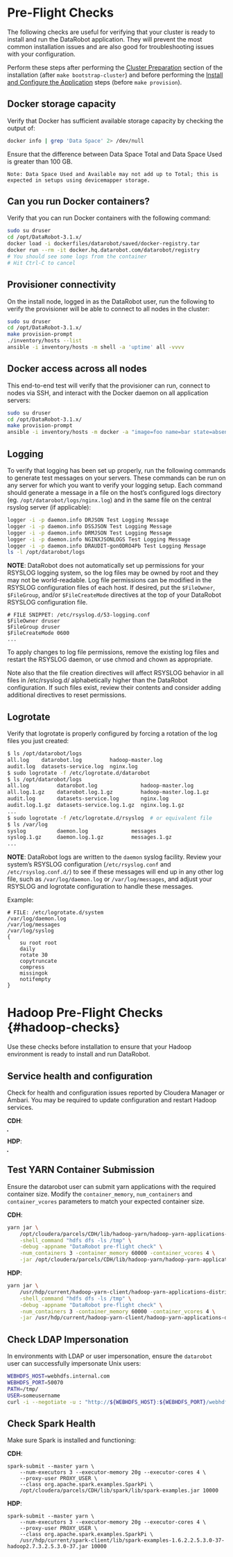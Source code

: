# Pre-Flight Checks

The following checks are useful for verifying that your cluster is ready to install and run the DataRobot application.
They will prevent the most common installation issues and are also good for troubleshooting issues with your configuration.

Perform these steps after performing the [Cluster Preparation](standard-install.md#linux-prep) section of the installation (after `make bootstrap-cluster`) and before performing the [Install and Configure the Application](standard-install.md#linux-provision) steps (before `make provision`).

## Docker storage capacity

Verify that Docker has sufficient available storage capacity by checking the output of:

```bash
docker info | grep 'Data Space' 2> /dev/null
```
Ensure that the difference between Data Space Total and Data Space Used is greater than 100 GB.

    Note: Data Space Used and Available may not add up to Total; this is expected in setups using devicemapper storage.

## Can you run Docker containers?

Verify that you can run Docker containers with the following command:

```bash
sudo su druser
cd /opt/DataRobot-3.1.x/
docker load -i dockerfiles/datarobot/saved/docker-registry.tar
docker run --rm -it docker.hq.datarobot.com/datarobot/registry
# You should see some logs from the container
# Hit Ctrl-C to cancel
```

## Provisioner connectivity

On the install node, logged in as the DataRobot user, run the following to verify the provisioner will be able to connect to all nodes in the cluster:

```bash
sudo su druser
cd /opt/DataRobot-3.1.x/
make provision-prompt
./inventory/hosts --list
ansible -i inventory/hosts -m shell -a 'uptime' all -vvvv
```

## Docker access across all nodes

This end-to-end test will verify that the provisioner can run, connect to nodes via SSH, and interact with the Docker daemon on all application servers:

```bash
sudo su druser
cd /opt/DataRobot-3.1.x/
make provision-prompt
ansible -i inventory/hosts -m docker -a "image=foo name=bar state=absent" all
```

## Logging

To verify that logging has been set up properly, run the following commands to generate test messages on your servers.
These commands can be run on any server for which you want to verify your logging setup.
Each command should generate a message in a file on the host’s configured logs directory (eg. `/opt/datarobot/logs/nginx.log`) and in the same file on the central rsyslog server (if applicable):

```bash
logger -i -p daemon.info DRJSON Test Logging Message
logger -i -p daemon.info DSSJSON Test Logging Message
logger -i -p daemon.info DRMJSON Test Logging Message
logger -i -p daemon.info NGINXJSONLOGS Test Logging Message
logger -i -p daemon.info DRAUDIT-gon0DRO4Pb Test Logging Message
ls -l /opt/datarobot/logs
```

**NOTE**: DataRobot does not automatically set up permissions for your RSYSLOG logging system, so the log files may be owned by root and they may not be world-readable.
Log file permissions can be modified in the RSYSLOG configuration files of each host.
If desired, put the `$FileOwner`, `$FileGroup`, and/or `$FileCreateMode` directives at  the top of your DataRobot RSYSLOG configuration file.

```
# FILE SNIPPET: /etc/rsyslog.d/53-logging.conf
$FileOwner druser
$FileGroup druser
$FileCreateMode 0600
...
```

To apply changes to log file permissions, remove the existing log files and restart the RSYSLOG daemon, or use chmod and chown as appropriate.

Note also that the file creation directives will affect RSYSLOG behavior in all files in /etc/rsyslog.d/ alphabetically higher than the DataRobot configuration.
If such files exist, review their contents and consider adding additional directives to reset permissions.

## Logrotate

Verify that logrotate is properly configured by forcing a rotation of the log files you just created:

```bash
$ ls /opt/datarobot/logs
all.log    datarobot.log         hadoop-master.log
audit.log  datasets-service.log  nginx.log
$ sudo logrotate -f /etc/logrotate.d/datarobot
$ ls /opt/datarobot/logs
all.log         datarobot.log              hadoop-master.log
all.log.1.gz    datarobot.log.1.gz         hadoop-master.log.1.gz
audit.log       datasets-service.log       nginx.log
audit.log.1.gz  datasets-service.log.1.gz  nginx.log.1.gz
...
$ sudo logrotate -f /etc/logrotate.d/rsyslog  # or equivalent file
$ ls /var/log
syslog          daemon.log              messages
syslog.1.gz     daemon.log.1.gz         messages.1.gz
...
```

**NOTE**: DataRobot logs are written to the `daemon` syslog facility. Review your system’s RSYSLOG configuration (`/etc/rsyslog.conf` and `/etc/rsyslog.conf.d/`) to see if these messages will end up in any other log file, such as `/var/log/daemon.log` or `/var/log/messages`, and adjust your RSYSLOG and logrotate configuration to handle these messages.

Example:

```
# FILE: /etc/logrotate.d/system
/var/log/daemon.log
/var/log/messages
/var/log/syslog
{
    su root root
    daily
    rotate 30
    copytruncate
    compress
    missingok
    notifempty
}
```

# Hadoop Pre-Flight Checks {#hadoop-checks}

Use these checks before installation to ensure that your Hadoop environment is ready to install and run DataRobot.


## Service health and configuration

Check for health and configuration issues reported by Cloudera Manager or Ambari.
You may be required to update configuration and restart Hadoop services.

**CDH**:

<img src="images/cdh-health-check.png" alt="" style="border: 1px solid black;"/>

**HDP**:

<img src="images/ambari-config-issues.png" alt="" style="border: 1px solid black;"/>

## Test YARN Container Submission
Ensure the datarobot user can submit yarn applications with the required container size.
Modify the `container_memory`, `num_containers` and `container_vcores` parameters to match your expected container size.

**CDH**:

```bash
yarn jar \
    /opt/cloudera/parcels/CDH/lib/hadoop-yarn/hadoop-yarn-applications-distributedshell.jar \
    -shell_command "hdfs dfs -ls /tmp" \
    -debug -appname "DataRobot pre-flight check" \
    -num_containers 3 -container_memory 60000 -container_vcores 4 \
    -jar /opt/cloudera/parcels/CDH/lib/hadoop-yarn/hadoop-yarn-applications-distributedshell.jar
```

**HDP**:

```bash
yarn jar \
    /usr/hdp/current/hadoop-yarn-client/hadoop-yarn-applications-distributedshell.jar \
    -shell_command "hdfs dfs -ls /tmp" \
    -debug -appname "DataRobot pre-flight check" \
    -num_containers 3 -container_memory 60000 -container_vcores 4 \
    -jar /usr/hdp/current/hadoop-yarn-client/hadoop-yarn-applications-distributedshell.jar
```

## Check LDAP Impersonation
In environments with LDAP or user impersonation, ensure the `datarobot` user can successfully impersonate Unix users:

```bash
WEBHDFS_HOST=webhdfs.internal.com
WEBHDFS_PORT=50070
PATH=/tmp/
USER=someusername
curl -i --negotiate -u : "http://${WEBHDFS_HOST}:${WEBHDFS_PORT}/webhdfs/v1/${PATH}?doas=${USER}&op=LISTSTATUS"
```

## Check Spark Health
Make sure Spark is installed and functioning:

**CDH**:

```
spark-submit --master yarn \
    --num-executors 3 --executor-memory 20g --executor-cores 4 \
    --proxy-user PROXY_USER \
    --class org.apache.spark.examples.SparkPi \
    /opt/cloudera/parcels/CDH/lib/spark/lib/spark-examples.jar 10000
```

**HDP**:

```
spark-submit --master yarn \
    --num-executors 3 --executor-memory 20g --executor-cores 4 \
    --proxy-user PROXY_USER \
    --class org.apache.spark.examples.SparkPi \
    /usr/hdp/current/spark-client/lib/spark-examples-1.6.2.2.5.3.0-37-hadoop2.7.3.2.5.3.0-37.jar 10000
```
